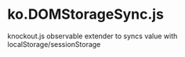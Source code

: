 # ko.DOMStorageSync.js
knockout.js observable extender to syncs value with localStorage/sessionStorage
